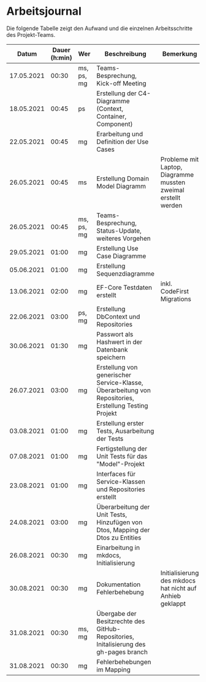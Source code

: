 # Arbeitsjournal
Die folgende Tabelle zeigt den Aufwand und die einzelnen Arbeitsschritte des Projekt-Teams.

| Datum | Dauer (h:min) | Wer | Beschreibung | Bemerkung |
| - | - | - | - | - |
|17.05.2021 | 00:30 | ms, ps, mg | Teams-Besprechung, Kick-off Meeting | |
|18.05.2021 | 00:45 | ps | Erstellung der C4-Diagramme (Context, Container, Component) | |
|22.05.2021 | 00:45 | mg | Erarbeitung und Definition der Use Cases | |
|26.05.2021 | 00:45 | ms | Erstellung Domain Model Diagramm | Probleme mit Laptop, Diagramme mussten zweimal erstellt werden | |
|26.05.2021 | 00:45 | ms, ps, mg | Teams-Besprechung, Status-Update, weiteres Vorgehen | |
|29.05.2021 | 01:00 | mg | Erstellung Use Case Diagramme | |
|05.06.2021 | 01:00 | mg | Erstellung Sequenzdiagramme | |
|13.06.2021 | 02:00 | mg | EF-Core Testdaten erstellt | inkl. CodeFirst Migrations |
| 22.06.2021 | 03:00 | ps, mg | Erstellung DbContext und Repositories | | 
| 30.06.2021 | 01:30 | mg | Passwort als Hashwert in der Datenbank speichern | |
| 26.07.2021 | 03:00 | mg | Erstellung von generischer Service-Klasse, Überarbeitung von Repositories, Erstellung Testing Projekt | |
| 03.08.2021 | 01:00 | mg | Erstellung erster Tests, Ausarbeitung der Tests | |
| 07.08.2021 | 01:00 | mg | Fertigstellung der Unit Tests für das "Model"-Projekt | |
| 23.08.2021 | 01:00 | mg | Interfaces für Service-Klassen und Repositories erstellt | |
| 24.08.2021 | 03:00 | mg | Überarbeitung der Unit Tests, Hinzufügen von Dtos, Mapping der Dtos zu Entities | |
| 26.08.2021 | 00:30 | mg | Einarbeitung in mkdocs, Initialisierung | |
| 30.08.2021 | 00:30 | mg | Dokumentation Fehlerbehebung | Initialisierung des mkdocs hat nicht auf Anhieb geklappt |
| 31.08.2021 | 00:30 | ms, mg | Übergabe der Besitzrechte des GitHub-Repositories, Initalisierung des gh-pages branch | |
| 31.08.2021 | 00:30 | mg | Fehlerbehebungen im Mapping | | 